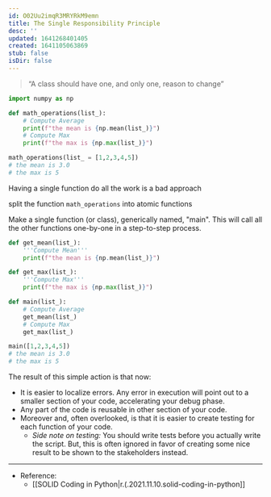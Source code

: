 ```yaml
---
id: O02Uu2imqR3MRYRkM9emn
title: The Single Responsibility Principle
desc: ''
updated: 1641268401405
created: 1641105063869
stub: false
isDir: false
---
```


> “A class should have one, and only one, reason to change”

```python
import numpy as np

def math_operations(list_):
    # Compute Average
    print(f"the mean is {np.mean(list_)}")
    # Compute Max
    print(f"the max is {np.max(list_)}") 

math_operations(list_ = [1,2,3,4,5])
# the mean is 3.0
# the max is 5
```

Having a single function do all the work is a bad approach

split the function `math_operations` into atomic functions

Make a single function (or class), generically named, "main". This will call all the other functions one-by-one in a step-to-step process.

```python
def get_mean(list_):
    '''Compute Mean'''
    print(f"the mean is {np.mean(list_)}") 

def get_max(list_):
    '''Compute Max'''
    print(f"the max is {np.max(list_)}") 

def main(list_): 
    # Compute Average
    get_mean(list_)
    # Compute Max
    get_max(list_)

main([1,2,3,4,5])
# the mean is 3.0
# the max is 5
```

The result of this simple action is that now:

- It is easier to localize errors. Any error in execution will point out to a smaller section of your code, accelerating your debug phase.
- Any part of the code is reusable in other section of your code.
- Moreover and, often overlooked, is that it is easier to create testing for each function of your code. 
  - _Side note on testing:_ You should write tests before you actually write the script. But, this is often ignored in favor of creating some nice result to be shown to the stakeholders instead.

---

- Reference:
  - [[SOLID Coding in Python|r.(.2021.11.10.solid-coding-in-python]]

